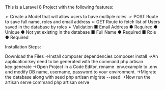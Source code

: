 This is a Laravel 8 Project with the following features:

➢ Create a Model that will allow users to have multiple roles.
➢ POST Route to save full name, roles and email address
➢ GET Route to fetch list of Users saved in the database by roles
➢ Validation
    ■ Email Address
        ● Required
        ● Unique
        ● Not yet existing in the database
    ■ Full Name
        ● Required
    ■ Role
        ● Required

Installation Steps:

Download the Files
->Install composer dependencies
    composer install
->An application key need to be generated with the command
    php artisan key:generate
->Open Project in a Code Editor, rename .env.example to .env and modify DB name, username, password to your environment.
->Migrate the database along with seed
    php artisan migrate --seed
->Now run the artisan serve command
    php artisan serve
